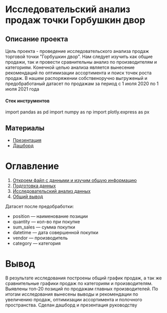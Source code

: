 # Исследовательский анализ продаж точки Горбушкин двор

## Описание проекта

Цель проекта - проведение исследовательского анализа продаж торговой точки "Горбушкин двор". Нам следует изучить как общие продажи, так и провести сравнительны анализ по производителям и категориям. Конечной целью анализа является вынесение рекомендаций по оптимизации ассортимента и поиск точек роста продаж. В нашем распоряжении собственоручно выгруженый и предобработаный датасет по продажам за период с 1 июля 2020 по 1 июля 2021 года

#### Стек инструментов
import pandas as pd
import numpy as np
import plotly.express as px

## Материалы
* [Презентация](https://drive.google.com/file/d/1y2o8AIX0bOM9zlumWgsBq_PkmJWlPC9k/view?usp=sharing)
* [Дашборд](https://public.tableau.com/app/profile/maximvysk/viz/Gorbushka_dash/sheet3?publish=yes)

# Оглавление
1. [Откроем файл с данными и изучим общую информацию](#start)
2. [Подготовка данных](#preprocessing)
3. [Исследовательский анализ данных](#exploratory_analysis)
4. [Общий вывод](#general_conclusion)

Датасет после предобработки:  
* position — наименование позиции
* quantity — кол-во при покупке
* sum_sales — сумма покупки
* datetime — дата совершенной покупки
* vendor — производитель
* category — категория

# Вывод

В результате исследования построены общий график продаж, а так же сравнительные графики продаж по категориям и производителям. Выявлены топ-20 позиций по продажам главных производителей. По итогам исследования вынесены выводы и рекомендации по увеличению продаж, оптимизации ассортимента и полочного пространства. Сделан дашборд и презентация руководству